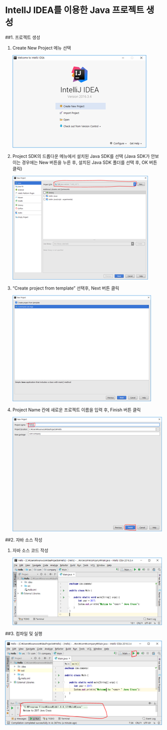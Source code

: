 <style> 
div.polaroid {
  	width: 640px;
  	box-shadow: 0 10px 30px 0 rgba(0, 0, 0, 0.2), 0 16px 30px 0 rgba(0, 0, 0, 0.19);
  	text-align: center;
	margin-bottom: 0.5cm;
}
</style>

# IntellJ IDEA를 이용한 Java 프로젝트 생성

##1. 프로젝트 생성 
1. Create New Project 메뉴 선택
	
	<img src="figure/create_project.png">
	
2. Project SDK의 드롭다운 메뉴에서 설치된 Java SDK를 선택 (Java SDK가 안보이는 경우에는 New 버튼을 누른 후, 설치된 Java SDK 폴더를 선택 후, OK 버튼 클릭)

	<img src="figure/jdk_config.png">
3. “Create project from template” 선택후, Next 버튼 클릭

	<img src="figure/create_from_template.png">
	
4. Project Name 칸에 새로운 프로젝트 이름을 입력 후, Finish 버튼 클릭
	
	<img src="figure/project_name.png">


##2. 자바 소스 작성
1. 자바 소스 코드 작성

	<img src="figure/java_source.png">
	
	

##3. 컴파일 및 실행

<img src="figure/run.png">